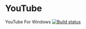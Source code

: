 # YouTube
YouTube For Windows
[![Build status](https://ci.appveyor.com/api/projects/status/l0dc0jn58vyowuiu?svg=true)](https://ci.appveyor.com/project/rphlcristian/youtube)
